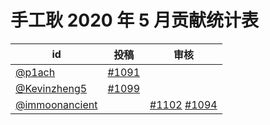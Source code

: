 # 手工耿 2020 年 5 月贡献统计表

| id | 投稿 | 审核 |
| -- | --- | --- |
| [@p1ach](https://github.com/p1ach) | [#1091](/../../issues/1091) | |
| [@Kevinzheng5](https://github.com/Kevinzheng5) | [#1099](/../../issues/1099) | |
| [@immoonancient](https://github.com/immoonancient) | | [#1102](/../../issues/1102) [#1094](/../../issues/1094) |